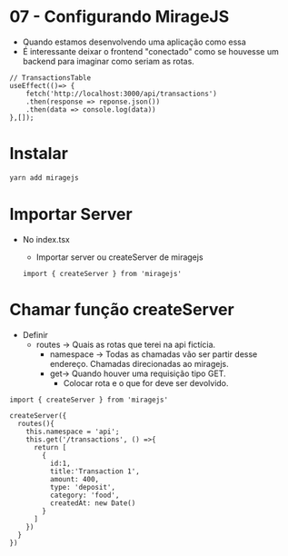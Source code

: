 # 07 - Configurando MirageJS

- Quando estamos desenvolvendo uma aplicação como essa
- É interessante deixar o frontend "conectado" como se houvesse um backend para imaginar como seriam as rotas.

```tsx
// TransactionsTable
useEffect(()=> {
	fetch('http://localhost:3000/api/transactions')
	.then(response => reponse.json())
	.then(data => console.log(data))
},[]);
```

# Instalar

```bash
yarn add miragejs
```

# Importar Server

- No index.tsx
    - Importar server ou createServer de miragejs

    ```tsx
    import { createServer } from 'miragejs'
    ```

# Chamar função createServer

- Definir
    - routes → Quais as rotas que terei na api fictícia.
        - namespace → Todas as chamadas vão ser partir desse endereço. Chamadas direcionadas ao miragejs.
        - get→ Quando houver uma requisição tipo GET.
            - Colocar rota e o que for deve ser devolvido.

```tsx
import { createServer } from 'miragejs'

createServer({
  routes(){
    this.namespace = 'api';
    this.get('/transactions', () =>{
      return [
        {
          id:1,
          title:'Transaction 1',
          amount: 400,
          type: 'deposit',
          category: 'food',
          createdAt: new Date()
        }
      ]
    })
  }
})
```